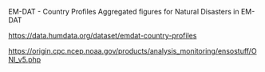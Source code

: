 EM-DAT - Country Profiles
Aggregated figures for Natural Disasters in EM-DAT

https://data.humdata.org/dataset/emdat-country-profiles

https://origin.cpc.ncep.noaa.gov/products/analysis_monitoring/ensostuff/ONI_v5.php